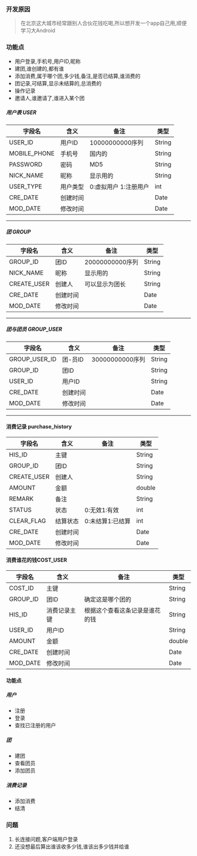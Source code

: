 ### 开发原因
> 在北京这大城市经常跟别人合伙花钱吃喝,所以想开发一个app自己用,顺便学习大Android
### 功能点
* 用户登录,手机号,用户ID,昵称
* 建团,谁创建的,都有谁
* 添加消费,属于哪个团,多少钱,备注,是否已结算,谁消费的
* 团记录,可结算,显示未结算的,总消费的
* 操作记录
* 邀请人,谁邀请了,谁进入某个团

##### 用户表 USER

字段名 | 含义 | 备注 | 类型
---|---|---|---
USER_ID | 用户ID | 10000000000序列 | String
MOBILE_PHONE | 手机号 | 国内的 | String
PASSWORD | 密码 | MD5 | String
NICK_NAME | 昵称 | 显示用的 | String
USER_TYPE | 用户类型 | 0:虚拟用户 1:注册用户 | int
CRE_DATE | 创建时间 | | Date
MOD_DATE | 修改时间 | | Date

---

##### 团 GROUP

字段名 | 含义 | 备注 | 类型
---|---|---|---
GROUP_ID | 团ID | 20000000000序列 | String
NICK_NAME | 昵称 | 显示用的 | String
CREATE_USER | 创建人 | 可以显示为团长 | String
CRE_DATE | 创建时间 | | Date
MOD_DATE | 修改时间 | | Date

---

##### 团与团员 GROUP_USER
字段名 | 含义 | 备注 | 类型
---|---|---|---
GROUP_USER_ID | 团-员ID | 30000000000序列 | String
GROUP_ID | 团ID |  | String
USER_ID | 用户ID |  | String
CRE_DATE | 创建时间 | | Date
MOD_DATE | 修改时间 | | Date

---
#### 消费记录 purchase_history
字段名 | 含义 | 备注 | 类型
---|---|---|---
HIS_ID | 主键 |  | String
GROUP_ID | 团ID |  | String
CREATE_USER | 创建人 |  | String
AMOUNT | 金额 |  | double
REMARK | 备注 |  | String
STATUS | 状态 | 0:无效1:有效 | int
CLEAR_FLAG | 结算状态 | 0:未结算1:已结算 | int
CRE_DATE | 创建时间 | | Date
MOD_DATE | 修改时间 | | Date

#### 消费谁花的钱COST_USER
字段名 | 含义 | 备注 | 类型
---|---|---|---
COST_ID | 主键 |  | String
GROUP_ID | 团ID | 确定这是哪个团的 | String
HIS_ID | 消费记录主键 | 根据这个查看这条记录是谁花的钱 | String
USER_ID | 用户ID |  | String
AMOUNT | 金额 |  | double
CRE_DATE | 创建时间 | | Date
MOD_DATE | 修改时间 | | Date

#### 功能点
##### 用户
 * 注册
 * 登录
 * 查找已注册的用户
##### 团
 * 建团
 * 查看团员
 * 添加团员
##### 消费记录
 * 添加消费
 * 结清

### 问题
1. 长连接问题,客户端用户登录
2. 还没想最后算出谁该收多少钱,谁该出多少钱并给谁

